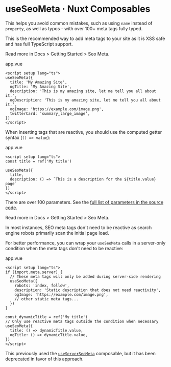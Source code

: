 # useSeoMeta · Nuxt Composables
This helps you avoid common mistakes, such as using `name` instead of `property`, as well as typos - with over 100+ meta tags fully typed.

This is the recommended way to add meta tags to your site as it is XSS safe and has full TypeScript support.

Read more in Docs > Getting Started > Seo Meta.

app.vue

```
<script setup lang="ts">
useSeoMeta({
  title: 'My Amazing Site',
  ogTitle: 'My Amazing Site',
  description: 'This is my amazing site, let me tell you all about it.',
  ogDescription: 'This is my amazing site, let me tell you all about it.',
  ogImage: 'https://example.com/image.png',
  twitterCard: 'summary_large_image',
})
</script>

```


When inserting tags that are reactive, you should use the computed getter syntax (`() => value`):

app.vue

```
<script setup lang="ts">
const title = ref('My title')

useSeoMeta({
  title,
  description: () => `This is a description for the ${title.value} page`
})
</script>

```


There are over 100 parameters. See the [full list of parameters in the source code](https://github.com/harlan-zw/zhead/blob/main/packages/zhead/src/metaFlat.ts#L1035).

Read more in Docs > Getting Started > Seo Meta.

In most instances, SEO meta tags don't need to be reactive as search engine robots primarily scan the initial page load.

For better performance, you can wrap your `useSeoMeta` calls in a server-only condition when the meta tags don't need to be reactive:

app.vue

```
<script setup lang="ts">
if (import.meta.server) {
  // These meta tags will only be added during server-side rendering
  useSeoMeta({
    robots: 'index, follow',
    description: 'Static description that does not need reactivity',
    ogImage: 'https://example.com/image.png',
    // other static meta tags...
  })
}

const dynamicTitle = ref('My title')
// Only use reactive meta tags outside the condition when necessary
useSeoMeta({
  title: () => dynamicTitle.value,
  ogTitle: () => dynamicTitle.value,
})
</script>

```


This previously used the [`useServerSeoMeta`](https://nuxt.com/docs/api/composables/use-server-seo-meta) composable, but it has been deprecated in favor of this approach.